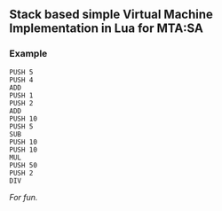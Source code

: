 ## Stack based simple Virtual Machine Implementation in Lua for MTA:SA

### Example
```
PUSH 5
PUSH 4
ADD
PUSH 1
PUSH 2
ADD
PUSH 10
PUSH 5
SUB
PUSH 10
PUSH 10
MUL
PUSH 50
PUSH 2
DIV
```

*For fun.*